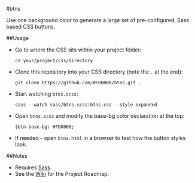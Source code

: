 #btns

Use one background color to generate a large set of pre-configured, Sass based CSS buttons.

##Usage

- Go to where the CSS sits within your project folder:

	`cd your/project/css/directory`

- Clone this repository into your CSS directory (note the `.` at the end):

	`git clone https://github.com/#FD0000/btns.git .`

- Start watching `btns.scss`:

	`sass --watch sass/btns.scss:btns.css --style expanded`

- Open `btns.scss` and modify the base-bg color declaration at the top:

	`$btn-base-bg: #FD0000;`

- If needed - open `btns.html` in a browser to test how the button styles look.

##Notes

- Requires [Sass](http://sass-lang.com/).
- See the [Wiki](https://github.com/FD0000/btns/wiki/Project-Goals) for the Project Roadmap.
